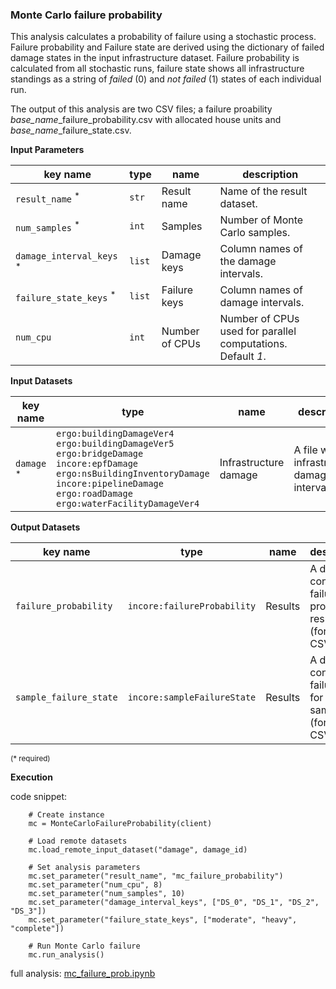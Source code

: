  ### Monte Carlo failure probability

This analysis calculates a probability of failure using a stochastic process. Failure probability and Failure state are derived 
using the dictionary of failed damage states in the input infrastructure dataset. Failure probability is calculated from all
stochastic runs, failure state shows all infrastructure standings as a string of *failed* (0) and *not failed* (1) states 
of each individual run.

The output of this analysis are two CSV files; a failure proability *base_name*_failure_probability.csv with allocated house units
and  *base_name*_failure_state.csv.
                                
**Input Parameters**

key name | type | name | description
--- | --- | --- | ---
`result_name` <sup>*</sup> | `str` | Result name | Name of the result dataset.
`num_samples` <sup>*</sup> | `int` | Samples | Number of Monte Carlo samples.
`damage_interval_keys` <sup>*</sup> | `list` | Damage keys | Column names of the damage intervals.
`failure_state_keys` <sup>*</sup> | `list` | Failure keys | Column names of damage intervals.
`num_cpu` | `int` | Number of CPUs | Number of CPUs used for parallel computations. <br>Default *1*.

**Input Datasets**

key name | type | name | description
--- | --- | --- | ---
`damage` <sup>*</sup> | `ergo:buildingDamageVer4`<br>`ergo:buildingDamageVer5`<br>`ergo:bridgeDamage`<br>`incore:epfDamage`<br>`ergo:nsBuildingInventoryDamage`<br>`incore:pipelineDamage`<br>`ergo:roadDamage`<br>`ergo:waterFacilityDamageVer4` | Infrastructure damage | A file with infrastructure damage intervals.
                        
**Output Datasets**

key name | type | name | description
--- | --- | --- | ---
`failure_probability` | `incore:failureProbability` | Results | A dataset containing failure probability results <br>(format: CSV).
`sample_failure_state` | `incore:sampleFailureState` | Results | A dataset containing failure state for each sample <br>(format: CSV).
                    
<small>(* required)</small>

**Execution**

code snippet:

```
    # Create instance
    mc = MonteCarloFailureProbability(client)

    # Load remote datasets
    mc.load_remote_input_dataset("damage", damage_id)

    # Set analysis parameters
    mc.set_parameter("result_name", "mc_failure_probability")
    mc.set_parameter("num_cpu", 8)
    mc.set_parameter("num_samples", 10)
    mc.set_parameter("damage_interval_keys", ["DS_0", "DS_1", "DS_2", "DS_3"])
    mc.set_parameter("failure_state_keys", ["moderate", "heavy", "complete"])

    # Run Monte Carlo failure
    mc.run_analysis()
```

full analysis: [mc_failure_prob.ipynb](https://github.com/IN-CORE/incore-docs/blob/master/notebooks/mc_failure_prob.ipynb)
